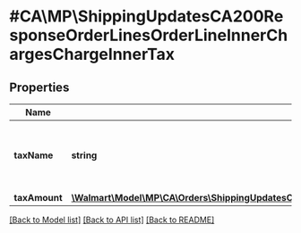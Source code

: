 # #CA\MP\ShippingUpdatesCA200ResponseOrderLinesOrderLineInnerChargesChargeInnerTax

## Properties

Name | Type | Description | Notes
------------ | ------------- | ------------- | -------------
**taxName** | **string** | The name associated with the tax. Example: 'Sales Tax' |
**taxAmount** | [**\Walmart\Model\MP\CA\Orders\ShippingUpdatesCA200ResponseOrderLinesOrderLineInnerChargesChargeInnerChargeAmount**](ShippingUpdatesCA200ResponseOrderLinesOrderLineInnerChargesChargeInnerChargeAmount.md) |  |


[[Back to Model list]](../) [[Back to API list]](../../Api/CA/MP) [[Back to README]](../../README.md)
